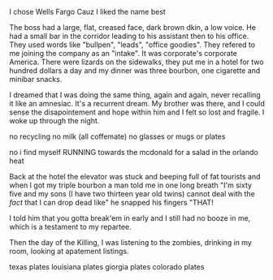 I chose Wells Fargo
Cauz I liked the name best

The boss had a large, flat, creased face, dark brown dkin, a low voice. He had a small bar in the corridor leading to his assistant then to his office. They used words like "bullpen", "leads", "office goodies". They refered to me joining the company as an "intake". It was corporate's corporate America. There were lizards on the sidewalks, they put me in a hotel for two hundred dollars a day and my dinner was three bourbon, one cigarette and minibar snacks.

I dreamed that I was doing the same thing, again and again, never recalling it like an amnesiac. It's a recurrent dream. My brother was there, and I could sense the disapointement and hope within him and I felt so lost and fragile. I woke up through the night.

no recycling
no milk (all coffemate)
no glasses or mugs or plates

no i find myself RUNNING towards the mcdonald for a salad in the orlando heat

Back at the hotel the elevator was stuck and beeping full of fat tourists and when I got my triple bourbon a man told me in one long breath "I'm sixty five and my sons (I have two thirteen year old twins) cannot deal with the _fact_ that I can drop dead like" he snapped his fingers "THAT!

I told him that you gotta break'em in early and I still had no booze in me, which is a testament to my repartee.

Then the day of the Killing, I was listening to the zombies, drinking in my room, looking at apatement listings.

texas plates
louisiana plates
giorgia plates
colorado plates
